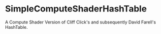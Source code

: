 # SimpleComputeShaderHashTable
A Compute Shader Version of Cliff Click's and subsequently David Farell's HashTable.
